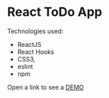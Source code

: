 # React ToDo App

Technologies used: 
- ReactJS 
- React Hooks 
- CSS3, 
- eslint
- npm

Open a link to see a [DEMO](https://tykhan.github.io/todo-app/)
